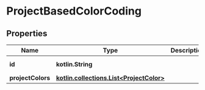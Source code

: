 
# ProjectBasedColorCoding

## Properties
Name | Type | Description | Notes
------------ | ------------- | ------------- | -------------
**id** | **kotlin.String** |  |  [optional] [readonly]
**projectColors** | [**kotlin.collections.List&lt;ProjectColor&gt;**](ProjectColor.md) |  |  [optional]



